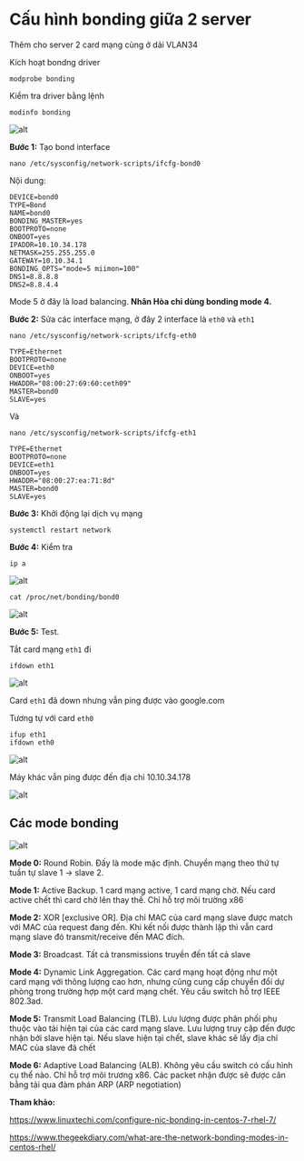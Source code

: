 # Cấu hình bonding giữa 2 server 

Thêm cho server 2 card mạng cùng ở dải VLAN34

Kích hoạt bondng driver

    modprobe bonding

Kiểm tra driver bằng lệnh

    modinfo bonding

![alt](https://image.prntscr.com/image/E8HB2qeQTrO6gYPiG0IsDw.png)

**Bước 1:** Tạo bond interface

    nano /etc/sysconfig/network-scripts/ifcfg-bond0

Nội dung:

    DEVICE=bond0
    TYPE=Bond
    NAME=bond0
    BONDING_MASTER=yes
    BOOTPROTO=none
    ONBOOT=yes
    IPADDR=10.10.34.178
    NETMASK=255.255.255.0
    GATEWAY=10.10.34.1
    BONDING_OPTS="mode=5 miimon=100"
    DNS1=8.8.8.8
    DNS2=8.8.4.4

Mode 5 ở đây là load balancing. **Nhân Hòa chỉ dùng bonding mode 4.**

**Bước 2:** Sửa các interface mạng, ở đây 2 interface là `eth0` và `eth1`

    nano /etc/sysconfig/network-scripts/ifcfg-eth0

    TYPE=Ethernet
    BOOTPROTO=none
    DEVICE=eth0
    ONBOOT=yes
    HWADDR="08:00:27:69:60:ceth09"
    MASTER=bond0
    SLAVE=yes

Và

    nano /etc/sysconfig/network-scripts/ifcfg-eth1

    TYPE=Ethernet
    BOOTPROTO=none
    DEVICE=eth1
    ONBOOT=yes
    HWADDR="08:00:27:ea:71:8d"
    MASTER=bond0
    SLAVE=yes

**Bước 3:** Khởi động lại dịch vụ mạng

    systemctl restart network

**Bước 4:** Kiểm tra

    ip a

![alt](https://image.prntscr.com/image/rroB1BZDRgGb5B90A1Flkw.png)

    cat /proc/net/bonding/bond0

![alt](https://image.prntscr.com/image/BWru2ubkTIaaSPdN_iAKVw.png)

**Bước 5:** Test. 

Tắt card mạng `eth1` đi

    ifdown eth1

![alt](https://image.prntscr.com/image/1VpnDNbARimQGz6lr53wPg.png)

Card `eth1` đã down nhưng vẫn ping được vào google.com

Tương tự với card `eth0`

    ifup eth1
    ifdown eth0

![alt](https://image.prntscr.com/image/gG4X1nkvRbCsTtLaYNkjWA.png)

Máy khác vẫn ping được đến địa chỉ 10.10.34.178

![alt](https://image.prntscr.com/image/Wa5h9DsKQ5qmyGrt19gwvw.png)

## Các mode bonding

![alt](https://image.prntscr.com/image/iBvg01MSQ7qqWHfq-am37Q.png)

**Mode 0:** Round Robin. Đấy là mode mặc định. Chuyển mạng theo thứ tự tuần tự slave 1 -> slave 2.

**Mode 1:** Active Backup. 1 card mạng active, 1 card mạng chờ. Nếu card active chết thì card chờ lên thay thế. Chỉ hỗ trợ môi trường x86

**Mode 2:** XOR [exclusive OR]. Địa chỉ MAC của card mạng slave được match với MAC của request đang đến. Khi kết nối được thành lập thì vẫn card mạng slave đó transmit/receive đến MAC đích.

**Mode 3:** Broadcast. Tất cả transmissions truyền đến tất cả slave

**Mode 4:** Dynamic Link Aggregation. Các card mạng hoạt động như một card mạng với thông lượng cao hơn, nhưng cũng cung cấp chuyển đổi dự phòng trong trường hợp một card mạng chết. Yêu cầu switch hỗ trợ IEEE 802.3ad.

**Mode 5:** Transmit Load Balancing (TLB). Lưu lượng được phân phối phụ thuộc vào tải hiện tại của các card mạng slave. Lưu lượng truy cập đến được nhận bởi slave hiện tại. Nếu slave hiện tại chết, slave khác sẽ lấy địa chỉ MAC của slave đã chết

**Mode 6:** Adaptive Load Balancing (ALB). Không yêu cầu switch có cấu hình cụ thể nào. Chỉ hỗ trợ môi trương x86. Các packet nhận được sẽ được cân bằng tải qua đàm phán ARP (ARP negotiation)

**Tham khảo:**

https://www.linuxtechi.com/configure-nic-bonding-in-centos-7-rhel-7/

https://www.thegeekdiary.com/what-are-the-network-bonding-modes-in-centos-rhel/